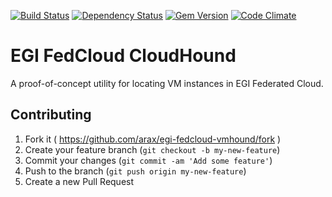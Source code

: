[![Build Status](https://secure.travis-ci.org/arax/egi-fedcloud-vmhound.png)](http://travis-ci.org/arax/egi-fedcloud-vmhound)
[![Dependency Status](https://gemnasium.com/arax/egi-fedcloud-vmhound.png)](https://gemnasium.com/arax/egi-fedcloud-vmhound)
[![Gem Version](https://fury-badge.herokuapp.com/rb/egi-fedcloud-vmhound.png)](https://badge.fury.io/rb/egi-fedcloud-vmhound)
[![Code Climate](https://codeclimate.com/github/arax/egi-fedcloud-vmhound.png)](https://codeclimate.com/github/arax/egi-fedcloud-vmhound)

# EGI FedCloud CloudHound

A proof-of-concept utility for locating VM instances in EGI Federated Cloud.

## Contributing

1. Fork it ( https://github.com/arax/egi-fedcloud-vmhound/fork )
2. Create your feature branch (`git checkout -b my-new-feature`)
3. Commit your changes (`git commit -am 'Add some feature'`)
4. Push to the branch (`git push origin my-new-feature`)
5. Create a new Pull Request
